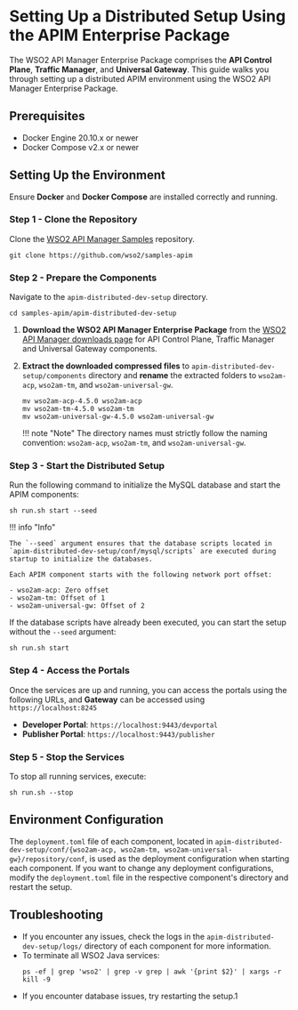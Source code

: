 # Setting Up a Distributed Setup Using the APIM Enterprise Package

The WSO2 API Manager Enterprise Package comprises the **API Control Plane**, **Traffic Manager**, and **Universal Gateway**.
This guide walks you through setting up a distributed APIM environment using the WSO2 API Manager Enterprise Package.

## Prerequisites

- Docker Engine 20.10.x or newer
- Docker Compose v2.x or newer

## Setting Up the Environment

Ensure **Docker** and **Docker Compose** are installed correctly and running.

### Step 1 - Clone the Repository

Clone the [WSO2 API Manager Samples](https://github.com/wso2/samples-apim) repository.

```
git clone https://github.com/wso2/samples-apim
```

### Step 2 - Prepare the Components
   
Navigate to the `apim-distributed-dev-setup` directory.

```
cd samples-apim/apim-distributed-dev-setup
```

1. **Download the WSO2 API Manager Enterprise Package** from the [WSO2 API Manager downloads page](https://wso2.com/api-manager/) for API Control Plane, Traffic Manager and Universal Gateway components.
2. **Extract the downloaded compressed files** to `apim-distributed-dev-setup/components` directory and **rename** the extracted folders to `wso2am-acp`, `wso2am-tm`, and `wso2am-universal-gw`.

    ```
    mv wso2am-acp-4.5.0 wso2am-acp
    mv wso2am-tm-4.5.0 wso2am-tm
    mv wso2am-universal-gw-4.5.0 wso2am-universal-gw
    ```

    !!! note "Note"
        The directory names must strictly follow the naming convention: `wso2am-acp`, `wso2am-tm`, and `wso2am-universal-gw`.

### Step 3 - Start the Distributed Setup

Run the following command to initialize the MySQL database and start the APIM components:

```
sh run.sh start --seed
```

!!! info "Info"

    The `--seed` argument ensures that the database scripts located in `apim-distributed-dev-setup/conf/mysql/scripts` are executed during startup to initialize the databases.

    Each APIM component starts with the following network port offset:

    - wso2am-acp: Zero offset
    - wso2am-tm: Offset of 1
    - wso2am-universal-gw: Offset of 2

If the database scripts have already been executed, you can start the setup without the `--seed` argument:
```
sh run.sh start
```

### Step 4 - Access the Portals
Once the services are up and running, you can access the portals using the following URLs, and **Gateway** can be accessed using `https://localhost:8245`

- **Developer Portal**: `https://localhost:9443/devportal`
- **Publisher Portal**: `https://localhost:9443/publisher`

### Step 5 - Stop the Services

To stop all running services, execute:
```
sh run.sh --stop
```

## Environment Configuration

The `deployment.toml` file of each component, located in `apim-distributed-dev-setup/conf/{wso2am-acp, wso2am-tm, wso2am-universal-gw}/repository/conf`, is used as the deployment configuration when starting each component.
If you want to change any deployment configurations, modify the `deployment.toml` file in the respective component's directory and restart the setup.

## Troubleshooting

- If you encounter any issues, check the logs in the `apim-distributed-dev-setup/logs/` directory of each component for more information.
- To terminate all WSO2 Java services:
    ```
    ps -ef | grep 'wso2' | grep -v grep | awk '{print $2}' | xargs -r kill -9
    ```
- If you encounter database issues, try restarting the setup.1
